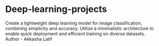 # Deep-learning-projects
Create a lightweight deep learning model for image classification, combining simplicity and accuracy. Utilize a minimalistic architecture to enable quick deployment and efficient training on diverse datasets.
<br>
Author - Akkasha Latif 
